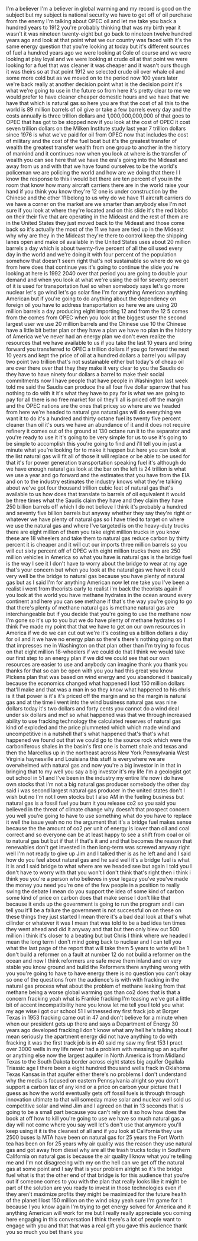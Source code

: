 
I&#39;m a believer I&#39;m a believer in global
warming and my record is good on the
subject but my subject is national
security we have to get off of oil
purchase from the enemy I&#39;m talking
about OPEC oil and let me take you back
a hundred years to 1912 you&#39;re probably
thinking that was my birth year it
wasn&#39;t it was nineteen twenty-eight but
go back to nineteen twelve hundred years
ago and look at that point what we our
country was faced with it&#39;s the same
energy question that you&#39;re looking at
today but it&#39;s different sources of fuel
a hundred years ago we were looking at
Cole of course and we were looking at
play loyal and we were looking at crude
oil at that point we were looking for a
fuel that was cleaner it was cheaper and
it wasn&#39;t ours though it was theirs so
at that point 1912 we selected crude oil
over whale oil and some more cold but as
we moved on to the period now 100 years
later we&#39;re back really at another
decision point what is the decision
point it&#39;s what we&#39;re going to use in
the future so from here it&#39;s pretty
clear to me we would prefer to have
cleaner cheaper domestic hours and we
have that we have that which is natural
gas so here you are that the cost of all
this to the world is 89 million barrels
of oil give or take a few barrels every
day and the costs annually is three
trillion dollars and
1,000,000,000,000 of that goes to OPEC
that has got to be stopped now if you
look at the cost of OPEC it cost seven
trillion dollars on the Milken Institute
study last year 7 trillion dollars since
1976 is what we&#39;ve paid for oil from
OPEC now that includes the cost of
military and the cost of the fuel boat
but it&#39;s the greatest transfer of wealth
the greatest transfer wealth from one
group to another in the history of
mankind and it continues now when you
look at where is the transfer of wealth
you can see here that we have the era&#39;s
going into the Mideast and away from us
and with that we have found ourselves to
be the world&#39;s policeman we are policing
the world and how are we doing that
there I I know the response to this i
would bet there are ten percent of you
in the room that know how many aircraft
carriers there are in the world raise
your hand if you think you know they&#39;re
12 one is under construction by the
Chinese and the other 11 belong to us
why do we have 11 aircraft carriers do
we have a corner on the market are we
smarter than anybody else I&#39;m not sure
if you look at where they&#39;re located and
on this slide it&#39;s the red blobs on
their their five that are operating in
the Mideast and the rest of them are in
the United States they just moved back
to the Mideast and those come back so
it&#39;s actually the most of the 11 we have
are tied up in the Mideast why why are
they in the Mideast they&#39;re there to
control keep the shipping lanes open and
make oil available in the United States
uses about 20 million barrels a day
which is about twenty-five percent of
all the oil
used every day in the world and we&#39;re
doing it with four percent of the
population somehow that doesn&#39;t seem
right that&#39;s not sustainable so where do
we go from here does that continue yes
it&#39;s going to continue the slide you&#39;re
looking at here is 1992 2040 over that
period you are going to double your
demand and when you look at what we&#39;re
using the oil for seventy percent of it
is used for transportation fuel so when
somebody says let&#39;s go more nuclear
let&#39;s go wind let&#39;s go solar fine I&#39;m
for anything American anything American
but if you&#39;re going to do anything about
the dependency on foreign oil you have
to address transportation so here we are
using 20 million barrels a day producing
eight importing 12 and from the 12 5
comes from the comes from OPEC when you
look at the biggest user the second
largest user we use 20 million barrels
and the Chinese use 10 the Chinese have
a little bit better plan or they have a
plan we have no plan in the history of
America we&#39;ve never had an energy plan
we don&#39;t even realize the resources that
we have available to us if you take the
last 10 years and bring forward you
transferred to OPEC a trillion dollars
if you go forward the next 10 years and
kept the price of oil at a hundred
dollars a barrel you will pay two point
two trillion that&#39;s not sustainable
either but today&#39;s of cheap oil are over
there over that they they make it very
clear to you the Saudis do they have to
have ninety four dollars a barrel to
make their social commitments now I have
people that have people in Washington
last week told me said the Saudis can
produce the all four five dollar sparrow
that has nothing to do with it it&#39;s what
they have to pay for is what we are
going to pay for all there is no free
market for oil they&#39;ll all is priced off
the margin and the OPEC nations are the
ones that pricey so where are we headed
from here we&#39;re headed to natural gas
natural gas will do everything we want
it to do it&#39;s a hundred and thirty
octane fuel its twenty five percent
cleaner than oil it&#39;s ours we have an
abundance of it and it does not require
refinery it comes out of the ground at
130 octane run it to the separator and
you&#39;re ready to use it it&#39;s going to be
very simple for us to use it&#39;s going to
be simple to accomplish this you&#39;re
going to find and i&#39;ll tell you in just
a minute what you&#39;re looking for to make
it happen but here you can look at the
list natural gas will fit all of those
it will replace or be able to be used
for that it&#39;s for power generation
transportation speaking fuel it&#39;s
although do we have enough natural gas
look at the bar on the left is 24
trillion is what we use a year and go
forward and the estimates that you have
from the EIA and on to the industry
estimates the industry knows what
they&#39;re talking about we&#39;ve got four
thousand trillion cubic feet of natural
gas that&#39;s available to us how does that
translate to barrels of oil equivalent
it would be three times what the Saudis
claim they have and they claim they have
250 billion barrels off which I do not
believe I think it&#39;s probably a hundred
and seventy five billion barrels but
anyway whether they say they&#39;re right or
whatever we have plenty of natural gas
so I have tried to target on where we
use the natural gas and where I&#39;ve
targeted is on the heavy-duty trucks
there are eight million of them you take
eight million trucks in you know these
are 18 wheelers and take them to natural
gas reduce carbon by thirty percent it
is cheaper and it will cut our imports
three million barrels so you will cut
sixty percent off of OPEC with eight
million trucks there are 250 million
vehicles in America so what you have is
natural gas is the bridge fuel is the
way I see it I don&#39;t have to worry about
the bridge to wear at my age that&#39;s your
concern but when you look at the natural
gas we have it could very well be the
bridge to natural gas because you have
plenty of natural gas but as I said I&#39;m
for anything American now let me take
you I&#39;ve been a realist i went from
theorists early to realist i&#39;m back the
theorists again if you look at the world
you have methane hydrates in the ocean
around every continent and here you can
see methane if that&#39;s the way you&#39;re
going to go that there&#39;s plenty of
methane natural gas is methane natural
gas are interchangeable but if you
decide that you&#39;re going to use the
methane now I&#39;m gone so it&#39;s up to you
but we do have plenty of methane
hydrates so I think I&#39;ve made my point
that that we have to get on our own
resources in America if we do we can cut
out we&#39;re it&#39;s costing us a billion
dollars a day for oil and it we have no
energy plan so there&#39;s there&#39;s nothing
going on that that impresses me in
Washington on that plan other than I&#39;m
trying to focus on that eight million
18-wheelers if we could do that I think
we would take our first step to an
energy plan if we did we could see that
our own resources are easier to use and
anybody can imagine thank you
thank you thanks for that so can be open
with you you had this great you know
Pickens plan that was based on wind
energy and you abandoned it basically
because the economics changed what
happened I lost 150 million dollars
that&#39;ll make and that was a man in so
they know what happened to his chris is
it that power is it&#39;s it&#39;s priced off
the margin and so the margin is natural
gas and at the time i went into the wind
business natural gas was nine dollars
today it&#39;s two dollars and forty cents
you cannot do a wind deal under six
dollars and mcf so what happened was
that we through increased ability to use
fracking technology the calculated
reserves of natural gas kind of exploded
and the price plummeted which which made
wind and uncompetitive in a nutshell
that&#39;s what happened that&#39;s that&#39;s what
happened we found out that we could go
to the source rock which were the
carboniferous shales in the basin&#39;s
first one is barnett shale and texas and
then the Marcellus up in the northeast
across New York Pennsylvania West
Virginia haynesville and Louisiana this
stuff is everywhere we are overwhelmed
with natural gas and now you&#39;re a big
investor in in that in bringing that to
my well you say a big investor it&#39;s my
life I&#39;m a geologist got out school in
51 and I&#39;ve been in the industry my
entire life now i do have own stocks
that i&#39;m not a big natural gas producer
somebody the other day said i was second
largest natural gas producer in the
united states don&#39;t I wish but no I&#39;m
not I own stocks but I also AM in the
fueling business but natural gas is a
fossil fuel you burn it you release co2
so you said you believed in the threat
of climate change why doesn&#39;t that
prospect concern you well you&#39;re going
to have to use something
what do you have to replace it well the
issue yeah no no the argument that it&#39;s
a bridge fuel makes sense because the
the amount of co2 per unit of energy is
lower than oil and coal correct and so
everyone can be at least happy to see a
shift from coal or oil to natural gas
but but if that if that&#39;s it and and
that becomes the reason that renewables
don&#39;t get invested in then long-term was
screwed anyway right well I&#39;m not ready
to give up Jim and I talked ther is as
he left and and I said how do you feel
about natural gas and he said well it&#39;s
a bridge fuel is what it is and I said
bridge to what where are we headed see
but again I told you I don&#39;t have to
worry with that you won&#39;t I don&#39;t think
that&#39;s right then i think i think you
you&#39;re a person who believes in your
legacy you&#39;ve you&#39;ve made the money you
need you&#39;re one of the few people in a
position to really swing the debate I
mean do you support the idea of some
kind of carbon some kind of price on
carbon does that make sense I don&#39;t like
that because it ends up the government
is going to run the program and i can
tell you it&#39;ll be a failure the
government is not successful on on these
on these things they just started I mean
there it&#39;s a bad deal look at that&#39;s
what cilinder or whatever it was I mean
that was told to be a bad idea ten times
they went ahead and did it anyway and
that but then only blew out 500 million
i think it&#39;s closer to a beating but but
Chris I think where we headed I mean the
long term I don&#39;t mind going back to
nuclear and I can tell you what the last
page of the report that will take them 5
years to write will be 1 don&#39;t build a
reformer on a fault
at number 12 do not build a reformer on
the ocean and now I think reformers are
safe move them inland and on very stable
you know ground and build the Reformers
there anything wrong with you you&#39;re
going to have to have energy there is no
question you can&#39;t okay so one of the
questions from the audience&#39;s is with
with fracking in the natural gas process
what about the problem of methane
leaking from that methane being a worse
global warming gas than co2 does that is
that a concern fracking yeah what is
Frankie fracking I&#39;m teasing we&#39;ve got a
little bit of accent incompatibility
here you know let me tell you I told you
what my age wise i got our school 51 I
witnessed my first frack job at Borger
Texas in 1953 fracking came out in 47
and don&#39;t believe for a minute when when
our president gets up there and says a
Department of Energy 30 years ago
developed fracking I don&#39;t know what any
hell he&#39;s talking about I mean seriously
the apartment energy did not have
anything to do with fracking it was the
first track job is in 40 said my saw my
first 153 I pract over 3000 wells in my
life never had a problem with messing up
an aquifer or anything else now the
largest aquifer in North America is from
Midland Texas to the South Dakota border
across eight states big aquifer Ogallala
Triassic age I there been a eight
hundred thousand wells frack in Oklahoma
Texas Kansas in that aquifer either
there&#39;s no problems I don&#39;t understand
why the media is focused on eastern
Pennsylvania alright so you don&#39;t
support a carbon tax of any kind or a
price on carbon your picture that I
guess as how the world eventually gets
off fossil fuels is through through
innovation ultimate
to that will someday make solar and
nuclear well sold us competitive solar
and wind Jim and I agreed on that in 13
seconds that is going to be a small part
because you can&#39;t rely on it so how how
does the book at off how to kill you&#39;re
going to use we have so much natural gas
a day will not come where you say well
let&#39;s don&#39;t use that anymore you&#39;ll keep
using it it is the cleanest of all and
if you look at California they use 2500
buses la MTA have been on natural gas
for 25 years the Fort Worth tea has been
on for 25 years why air quality was the
reason they use natural gas and got away
from diesel why are all the trash trucks
today in Southern California on natural
gas is because the air quality I know
what you&#39;re telling me and I&#39;m not
disagreeing with my on the hell can we
get off the natural gas at some point
and I say that is your problem
alright so it&#39;s the bridge fuel what is
that the other end of that bridge is for
this audience that you&#39;re out if someone
comes to you with the plan that really
looks like it might be part of the
solution are you ready to invest in
those technologies even if they aren&#39;t
maximize profits they might be maximized
for the future health of the planet I
lost 150 million on the wind okay yeah
sure I&#39;m game for it because I you know
again I&#39;m trying to get energy solved
for America and it anything American
will work for me but I really really
appreciate you coming here engaging in
this conversation I think there&#39;s a lot
of people want to engage with you and
that that was a real gift you gave this
audience thank you so much you bet thank
you
